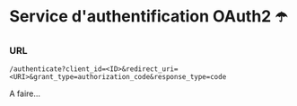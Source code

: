 # Service d'authentification OAuth2 ☂️

### URL
```
/authenticate?client_id=<ID>&redirect_uri=<URI>&grant_type=authorization_code&response_type=code
```



A faire...

